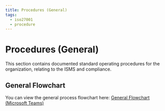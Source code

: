 ```yaml
---
title: Procedures (General)
tags:
  - iso27001
  - procedure
---
```


# Procedures (General)

This section contains documented standard operating procedures for the organization, relating to the ISMS and compliance.

## General Flowchart

You can view the general process flowchart here:
[General Flowchart (Microsoft Teams)](https://teams.microsoft.com/l/entity/e301347e-febe-4e38-9bef-2da54edb48ac/_djb2_msteams_prefix_4001412901?context=%7B%22channelId%22%3A%2219%3AZ-3oK1lYJzjVpMP4vEjh1SHfDj6oCQ1XvxpCbwbaduM1%40thread.tacv2%22%7D&tenantId=82940b2b-b528-4acc-a8c9-eec15c3a372e)

